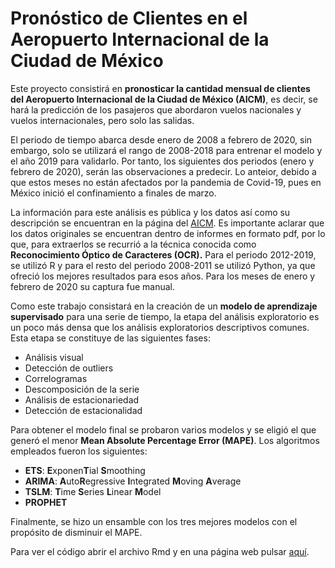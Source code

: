 # Pronóstico de Clientes en el Aeropuerto Internacional de la Ciudad de México

Este proyecto consistirá en **pronosticar la cantidad mensual de clientes del Aeropuerto Internacional de la Ciudad de México (AICM)**, es decir, se hará la predicción de los pasajeros que abordaron vuelos nacionales y vuelos internacionales, pero solo las salidas.

El periodo de tiempo abarca desde enero de 2008 a febrero de 2020, sin embargo, solo se utilizará el rango de 2008-2018 para entrenar el modelo y el año 2019 para validarlo. Por tanto, los siguientes dos periodos (enero y febrero de 2020), serán las observaciones a predecir. Lo anteior, debido a que estos meses no están afectados por la pandemia de Covid-19, pues en México inició el confinamiento a finales de marzo.

La información para este análisis es pública y los datos así como su descripción se encuentran en la página del [AICM](https://www.aicm.com.mx/estadisticas-del-aicm/17-09-2013). Es importante aclarar que los datos originales se encuentran dentro de informes en formato pdf, por lo que, para extraerlos se recurrió a la técnica conocida como **Reconocimiento Óptico de Caracteres (OCR).** Para el periodo 2012-2019, se utilizó R y para el resto del periodo 2008-2011 se utilizó Python, ya que ofreció los mejores resultados para esos años. Para los meses de enero y febrero de 2020 su captura fue manual.

Como este trabajo consistará en la creación de un **modelo de aprendizaje supervisado** para una serie de tiempo, la etapa del análisis exploratorio es un poco más densa que los análisis exploratorios descriptivos comunes. Esta etapa se constituye de las siguientes fases:

* Análisis visual
* Detección de outliers
* Correlogramas
* Descomposición de la serie
* Análisis de estacionariedad
* Detección de estacionalidad

Para obtener el modelo final se probaron varios modelos y se eligió el que generó el menor  **Mean Absolute Percentage Error (MAPE)**. Los algoritmos empleados fueron los siguientes:

* **ETS**: **E**xponen**T**ial **S**moothing
* **ARIMA**: **A**uto**R**egressive **I**ntegrated **M**oving **A**verage
* **TSLM**: **T**ime **S**eries **L**inear **M**odel
* **PROPHET**

Finalmente, se hizo un ensamble con los tres mejores modelos con el propósito de disminuir el MAPE.

Para ver el código abrir el archivo Rmd y en una página web pulsar [aquí](https://rpubs.com/arojasmor17/pasajeros).






